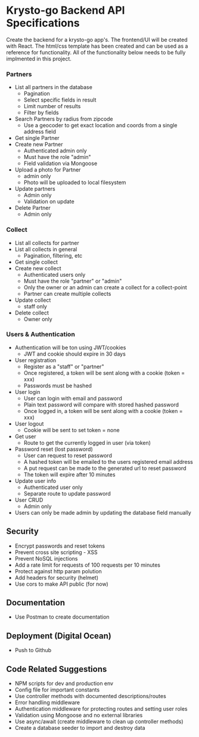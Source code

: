 # Krysto-go Backend API Specifications

Create the backend for a krysto-go app's. The frontend/UI will be created with React. The html/css template has been created and can be used as a reference for functionality. All of the functionality below needs to be fully implmented in this project.

### Partners
- List all partners in the database
   * Pagination
   * Select specific fields in result
   * Limit number of results
   * Filter by fields
- Search Partners by radius from zipcode
  * Use a geocoder to get exact location and coords from a single address field
- Get single Partner
- Create new Partner
  * Authenticated admin only
  * Must have the role "admin"
  * Field validation via Mongoose
- Upload a photo for Partner
  * admin only
  * Photo will be uploaded to local filesystem
- Update partners
  * Admin only
  * Validation on update
- Delete Partner
  * Admin only


### Collect
- List all collects for partner
- List all collects in general
  * Pagination, filtering, etc
- Get single collect
- Create new collect
  * Authenticated users only
  * Must have the role "partner" or "admin"
  * Only the owner or an admin can create a collect for a collect-point
  * Partner can create multiple collects
- Update collect
  * staff only
- Delete collect
  * Owner only
  


### Users & Authentication
- Authentication will be ton using JWT/cookies
  * JWT and cookie should expire in 30 days
- User registration
  * Register as a "staff" or "partner"
  * Once registered, a token will be sent along with a cookie (token = xxx)
  * Passwords must be hashed
- User login
  * User can login with email and password
  * Plain text password will compare with stored hashed password
  * Once logged in, a token will be sent along with a cookie (token = xxx)
- User logout
  * Cookie will be sent to set token = none
- Get user
  * Route to get the currently logged in user (via token)
- Password reset (lost password)
  * User can request to reset password
  * A hashed token will be emailed to the users registered email address
  * A put request can be made to the generated url to reset password
  * The token will expire after 10 minutes
- Update user info
  * Authenticated user only
  * Separate route to update password
- User CRUD
  * Admin only
- Users can only be made admin by updating the database field manually

## Security
- Encrypt passwords and reset tokens
- Prevent cross site scripting - XSS
- Prevent NoSQL injections
- Add a rate limit for requests of 100 requests per 10 minutes
- Protect against http param polution
- Add headers for security (helmet)
- Use cors to make API public (for now)

## Documentation
- Use Postman to create documentation


## Deployment (Digital Ocean)
- Push to Github


## Code Related Suggestions
- NPM scripts for dev and production env
- Config file for important constants
- Use controller methods with documented descriptions/routes
- Error handling middleware
- Authentication middleware for protecting routes and setting user roles
- Validation using Mongoose and no external libraries
- Use async/await (create middleware to clean up controller methods)
- Create a database seeder to import and destroy data